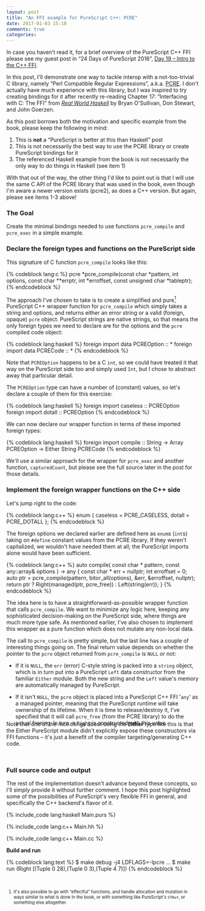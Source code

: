 ```yaml
---
layout: post
title: "An FFI example for PureScript C++: PCRE"
date: 2017-01-03 15:10
comments: true
categories: 
---
```


In case you haven’t read it, for a brief overview of the PureScript C++ FFI please see my guest post in “24 Days of PureScript 2016”, [Day 19 – Intro to the C++ FFI](https://github.com/paf31/24-days-of-purescript-2016/blob/master/19.markdown).

In this post, I'll demonstrate one way to tackle interop with a not-too-trivial C library, namely “Perl Compatible Regular Expressions”, a.k.a. [PCRE](http://www.pcre.org/). I don't actually have much experience with this library, but I was inspired to try creating bindings for it after recently re-reading Chapter 17: “Interfacing with C: The FFI” from [*Real World Haskell*](http://book.realworldhaskell.org/) by Bryan O'Sullivan, Don Stewart, and John Goerzen.

As this post borrows both the motivation and specific example from the book, please keep the following in mind:

1. This is **not** a “PureScript is better at this than Haskell” post
2. This is not necessarily the best way to use the PCRE library or create PureScript bindings for it
3. The referenced Haskell example from the book is not necessarily the only way to do things in Haskell (see item 1)

With that out of the way, the other thing I'd like to point out is that I will use the same C API of the PCRE library that was used in the book, even though I'm aware a newer version exists (pcre2), as does a C++ version. But again, please see items 1-3 above!

### The Goal

Create the minimal bindings needed to use functions `pcre_compile` and `pcre_exec` in a simple example.

### Declare the foreign types and functions on the PureScript side

This signature of C function `pcre_compile` looks like this: 

{% codeblock lang:c %}
pcre *pcre_compile(const char *pattern,
                   int options,
                   const char **errptr,
                   int *erroffset,
                   const unsigned char *tableptr); 
{% endcodeblock %}

The approach I've chosen to take is to create a simplified and pure<a href="#footnote"><sup>1</sup></a> PureScript C++ wrapper function for `pcre_compile` which simply takes a string and options, and returns either an error string or a valid (foreign, opaque) `pcre` object. PureScript strings are native strings, so that means the only foreign types we need to declare are for the options and the `pcre` compiled code object:

{% codeblock lang:haskell %}
foreign import data PCREOption :: *
foreign import data PCRECode :: *
{% endcodeblock %}

Note that `PCREOption` happens to be a C `int`, so we could have treated it that way on the PureScript side too and simply used `Int`, but I chose to abstract away that particular detail.

The `PCREOption` type can have a number of (constant) values, so let's declare a couple of them for this exercise:

{% codeblock lang:haskell %}
foreign import caseless :: PCREOption
foreign import dotall   :: PCREOption
{% endcodeblock %}

We can now declare our wrapper function in terms of these imported foreign types:

{% codeblock lang:haskell %}
foreign import compile :: String -> Array PCREOption -> Either String PCRECode
{% endcodeblock %}

We'll use a similar approach for the wrapper for `pcre_exec` and another function, `capturedCount`, but please see the full source later in the post for those details.

### Implement the foreign wrapper functions on the C++ side

Let's jump right to the code:

{% codeblock lang:c++ %}
enum {
  caseless = PCRE_CASELESS,
  dotall   = PCRE_DOTALL
};
{% endcodeblock %}

The foreign options we declared earlier are defined here as `enum`s (`int`s) taking on `#define` constant values from the PCRE library. If they weren't capitalized, we wouldn't have needed them at all; the PureScript imports alone would have been sufficient.

{% codeblock lang:c++ %}
auto compile( const char * pattern, const any::array& options ) -> any {
  const char * err = nullptr;
  int erroffset = 0;
  auto ptr = pcre_compile(pattern,
                          bitor_all(options),
                          &err,
                          &erroffset,
                          nullptr);
  return ptr ? Right(managed<pcre>(ptr, pcre_free)) : Left(string(err));
}
{% endcodeblock %}

The idea here is to have a straightforward-as-possible wrapper function that calls `pcre_compile`. We want to minimize any logic here, keeping any sophisticated decision-making on the PureScript side, where things are much more type safe. As mentioned earlier, I've also chosen to implement this wrapper as a pure function which does not mutate any non-local data.

The call to `pcre_compile` is pretty simple, but the last line has a couple of interesting things going on. The final return value depends on whether the pointer to the `pcre` object returned from `pcre_compile` is `NULL` or not:

* If it is `NULL`, the `err` (error) C-style string is packed into a `string` object, which is in turn put into a PureScript `Left` data constructor from the familiar `Either` module. Both the new string and the `Left` value's memory are automatically managed by PureScript. 
 
* If it isn't `NULL`, the `pcre` object is placed into a PureScript C++ FFI '`any`' as a managed pointer, meaning that the PureScript runtime will take ownership of its lifetime. When it is time to release/destroy it, I've specified that it will call `pcre_free` (from the PCRE library) to do the actual freeing. In turn, a `Right` is constructed with this value.

<div style="position: relative; top: -2em;">
Note that one of the nice things about using the <strong>Either</strong> type like this is that the Either PureScript module didn't explicitly expose these constructors via FFI functions – it's just a benefit of the compiler targeting/generating C++ code.
</div>

### Full source code and output

The rest of the implementation doesn't advance beyond these concepts, so I'll simply provide it without further comment. I hope this post highlighted some of the possibilities of PureScript's very flexible FFI in general, and specifically the C++ backend's flavor of it. 

{% include_code lang:haskell Main.purs %}

{% include_code lang:c++ Main.hh %}

{% include_code lang:c++ Main.cc %}

**Build and run**

{% codeblock lang:text %}
$ make debug -j4 LDFLAGS=-lpcre
...
$ make run
(Right [(Tuple 0 28),(Tuple 0 3),(Tuple 4 7)])
{% endcodeblock %}

<a name="footnote"></a></br>
<ol style="font-size:80%">
<li>It's also possible to go with “effectful” functions, and handle allocation and mutation in ways similar to what is done in the book, or with something like PureScript's <code>STRef</code>, or something else altogether.</li>
</ol>
